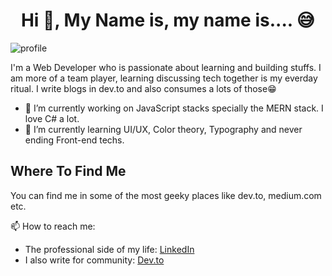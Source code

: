 
<!--
**AKdeBerg/AKdeBerg** is a ✨ _special_ ✨ repository because its `README.md` (this file) appears on your GitHub profile.

Here are some ideas to get you started:

- 🔭 I’m currently working on ...
- 🌱 I’m currently learning ...
- 👯 I’m looking to collaborate on ...
- 🤔 I’m looking for help with ...
- 💬 Ask me about ...
- 📫 How to reach me: ...
- 😄 Pronouns: ...
- ⚡ Fun fact: ...
-->


# <h1 align="center"> Hi 👋, My Name is, my name is.... 😅 </h1>

![profile](https://user-images.githubusercontent.com/7089345/99284825-f0642b00-2860-11eb-9b76-85b334ebcbf7.png)

I'm a Web Developer who is passionate about learning and building stuffs. I am more of a team player, learning discussing tech together is my everday ritual. I write blogs in dev.to and also consumes a lots of those😁

- 🔭 I’m currently working on JavaScript stacks specially the MERN stack. I love C# a lot.
- 🌱 I’m currently learning UI/UX, Color theory, Typography and never ending Front-end techs.

## Where To Find Me
You can find me in some of the most geeky places like dev.to, medium.com etc.</br>



📫 How to reach me: 
+ The professional side of my life: <a href="https://www.linkedin.com/in/akdeberg/">LinkedIn</a>
+ I also write for community: <a href="https://dev.to/akdeberg">Dev.to</a>

